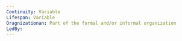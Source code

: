 ```yaml
---
Continuity: Variable
Lifespan: Variable
Oragnizationan: Part of the formal and/or informal organization
LedBy: 
---
```

